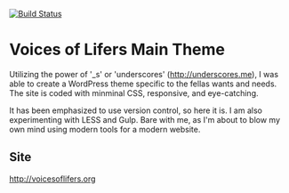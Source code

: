 [![Build Status](https://travis-ci.org/Automattic/_s.svg?branch=master)](https://travis-ci.org/Automattic/_s)

Voices of Lifers Main Theme
===

Utilizing the power of '_s' or 'underscores' (http://underscores.me), I was able to create a WordPress theme specific to the fellas wants and needs. The site is coded with minminal CSS, responsive, and eye-catching.

It has been emphasized to use version control, so here it is. I am also experimenting with LESS and Gulp. Bare with me, as I'm about to blow my own mind using modern tools for a modern website.

Site
---------------

http://voicesoflifers.org 
